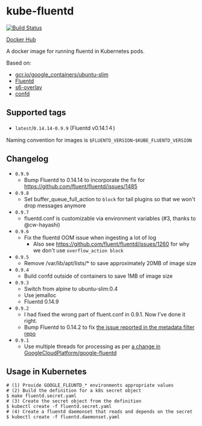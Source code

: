 # kube-fluentd

[![Build Status](https://travis-ci.org/mumoshu/kube-fluentd.svg?branch=master)](https://travis-ci.org/mumoshu/kube-fluentd)

[Docker Hub](https://hub.docker.com/r/mumoshu/kube-fluentd)

A docker image for running fluentd in Kubernetes pods.

Based on:

* [gcr.io/google_containers/ubuntu-slim](https://console.cloud.google.com/kubernetes/images/tags/ubuntu-slim?location=GLOBAL&project=google-containers)
* [Fluentd](https://github.com/fluent/fluentd)
* [s6-overlay](https://github.com/just-containers/s6-overlay)
* [confd](https://github.com/kelseyhightower/confd)

## Supported tags

 * `latest`/`0.14.14-0.9.9` (Fluentd v0.14.1４)

Naming convention for images is `$FLUENTD_VERSION`-`$KUBE_FLUENTD_VERSION`

## Changelog

* `0.9.9`
  * Bump Fluentd to 0.14.14 to incorporate the fix for https://github.com/fluent/fluentd/issues/1485
* `0.9.8`
  * Set buffer_queue_full_action to `block` for tail plugins so that we won't drop messages anymore
* `0.9.7`
  * fluentd.conf is customizable via environment variables (#3, thanks to @cw-hayashi)
* `0.9.6`
  * Fix the fluentd OOM issue when ingesting a lot of log
    * Also see https://github.com/fluent/fluentd/issues/1260 for why we don't use `overflow_action block`
* `0.9.5`
  * Remove /var/lib/apt/lists/* to save approximately 20MB of image size
* `0.9.4`
  * Build confd outside of containers to save 1MB of image size
* `0.9.3`
  * Switch from alpine to ubuntu-slim:0.4
  * Use jemalloc
  * Fluentd 0.14.9
* `0.9.2`
  * I had fixed the wrong part of fluent.conf in 0.9.1. Now I've done it right.
  * Bump Fluentd to 0.14.2 to fix [the issue reported in the metadata filter repo](https://github.com/fabric8io/fluent-plugin-kubernetes_metadata_filter/issues/33#issuecomment-238377746)
* `0.9.1`
  * Use multiple threads for processing as per [a change in GoogleCloudPlatform/google-fluentd](https://github.com/GoogleCloudPlatform/google-fluentd/commit/283eb7052d3a256078f37d03e8ea3a496794a28f)

## Usage in Kubernetes

```
# (1) Provide GOOGLE_FLEUNTD_* environments appropriate values
# (2) Build the definition for a k8s secret object
$ make fluentd.secret.yaml
# (3) Create the secret object from the definition
$ kubectl create -f fluentd.secret.yaml
# (4) Create a fluentd daemonset that reads and depends on the secret
$ kubectl create -f fluentd.daemonset.yaml
```

